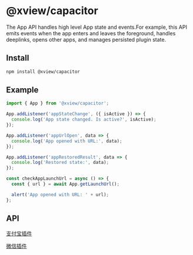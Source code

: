 # @xview/capacitor

The App API handles high level App state and events.For example, this API emits events when the app enters and leaves the foreground, handles deeplinks, opens other apps, and manages persisted plugin state.

## Install

```bash
npm install @xview/capacitor
```

## Example

```typescript
import { App } from '@xview/capacitor';

App.addListener('appStateChange', ({ isActive }) => {
  console.log('App state changed. Is active?', isActive);
});

App.addListener('appUrlOpen', data => {
  console.log('App opened with URL:', data);
});

App.addListener('appRestoredResult', data => {
  console.log('Restored state:', data);
});

const checkAppLaunchUrl = async () => {
  const { url } = await App.getLaunchUrl();

  alert('App opened with URL: ' + url);
};
```

## API

<docgen-index>

[支付宝插件](./src/alipay/alipay.md)

[微信插件](./src/wechat/wechat.md)


</docgen-index>


